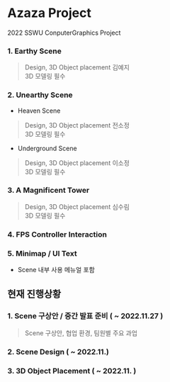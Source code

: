 # Azaza Project

2022 SSWU ConputerGraphics Project  

### 1. Earthy Scene  
> Design, 3D Object placement 김예지  
> 3D 모델링 필수  

### 2. Unearthy Scene  

- Heaven Scene  
> Design, 3D Object placement  전소정  
> 3D 모델링 필수  

- Underground Scene  
> Design, 3D Object placement  이소정  
> 3D 모델링 필수  

### 3. A Magnificent Tower
> Design, 3D Object placement  심수림  
> 3D 모델링 필수  

### 4. FPS Controller Interaction  

### 5. Minimap / UI Text
- Scene 내부 사용 메뉴얼 포함
 
## 현재 진행상황

### 1. Scene 구상안 / 중간 발표 준비 ( ~ 2022.11.27 )  
> Scene 구상안, 협업 환경, 팀원별 주요 과업  

### 2. Scene Design ( ~ 2022.11.)  

### 3. 3D Object Placement ( ~ 2022.11. )  
